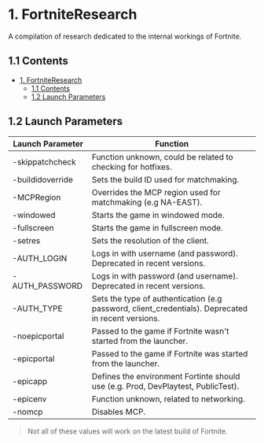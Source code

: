 # 1. FortniteResearch
A compilation of research dedicated to the internal workings of Fortnite.

## 1.1 Contents

- [1. FortniteResearch](#1-fortniteresearch)
  - [1.1 Contents](#11-contents)
  - [1.2 Launch Parameters](#12-launchparameters)

## 1.2 Launch Parameters
| Launch Parameter | Function |
| - | - |
| -skippatchcheck | Function unknown, could be related to checking for hotfixes. |
| -buildidoverride | Sets the build ID used for matchmaking. |
| -MCPRegion | Overrides the MCP region used for matchmaking (e.g NA-EAST). |
| -windowed | Starts the game in windowed mode. |
| -fullscreen | Starts the game in fullscreen mode. |
| -setres | Sets the resolution of the client. |
| -AUTH_LOGIN | Logs in with username (and password). Deprecated in recent versions. |
| -AUTH_PASSWORD | Logs in with password (and username). Deprecated in recent versions. |
| -AUTH_TYPE | Sets the type of authentication (e.g password, client_credentials). Deprecated in recent versions. |
| -noepicportal | Passed to the game if Fortnite wasn't started from the launcher. |
| -epicportal | Passed to the game if Fortnite was started from the launcher. |
| -epicapp | Defines the environment Fortinte should use (e.g. Prod, DevPlaytest, PublicTest). |
| -epicenv | Function unknown, related to networking. |
| -nomcp | Disables MCP. |

> Not all of these values will work on the latest build of Fortnite.
